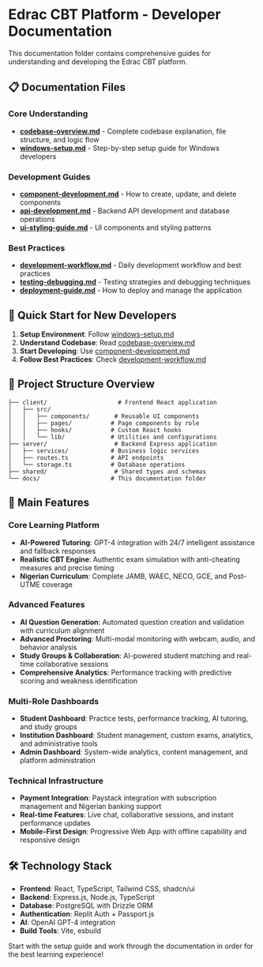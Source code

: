 # Edrac CBT Platform - Developer Documentation

This documentation folder contains comprehensive guides for understanding and developing the Edrac CBT platform.

## 📋 Documentation Files

### Core Understanding
- **[codebase-overview.md](./codebase-overview.md)** - Complete codebase explanation, file structure, and logic flow
- **[windows-setup.md](./windows-setup.md)** - Step-by-step setup guide for Windows developers

### Development Guides
- **[component-development.md](./component-development.md)** - How to create, update, and delete components
- **[api-development.md](./api-development.md)** - Backend API development and database operations
- **[ui-styling-guide.md](./ui-styling-guide.md)** - UI components and styling patterns

### Best Practices
- **[development-workflow.md](./development-workflow.md)** - Daily development workflow and best practices
- **[testing-debugging.md](./testing-debugging.md)** - Testing strategies and debugging techniques
- **[deployment-guide.md](./deployment-guide.md)** - How to deploy and manage the application

## 🚀 Quick Start for New Developers

1. **Setup Environment**: Follow [windows-setup.md](./windows-setup.md)
2. **Understand Codebase**: Read [codebase-overview.md](./codebase-overview.md)
3. **Start Developing**: Use [component-development.md](./component-development.md)
4. **Follow Best Practices**: Check [development-workflow.md](./development-workflow.md)

## 📁 Project Structure Overview

```
├── client/                    # Frontend React application
│   ├── src/
│   │   ├── components/       # Reusable UI components
│   │   ├── pages/           # Page components by role
│   │   ├── hooks/           # Custom React hooks
│   │   └── lib/             # Utilities and configurations
├── server/                   # Backend Express application
│   ├── services/            # Business logic services
│   ├── routes.ts            # API endpoints
│   └── storage.ts           # Database operations
├── shared/                   # Shared types and schemas
└── docs/                    # This documentation folder
```

## 🎯 Main Features

### Core Learning Platform
- **AI-Powered Tutoring**: GPT-4 integration with 24/7 intelligent assistance and fallback responses
- **Realistic CBT Engine**: Authentic exam simulation with anti-cheating measures and precise timing
- **Nigerian Curriculum**: Complete JAMB, WAEC, NECO, GCE, and Post-UTME coverage

### Advanced Features
- **AI Question Generation**: Automated question creation and validation with curriculum alignment
- **Advanced Proctoring**: Multi-modal monitoring with webcam, audio, and behavior analysis
- **Study Groups & Collaboration**: AI-powered student matching and real-time collaborative sessions
- **Comprehensive Analytics**: Performance tracking with predictive scoring and weakness identification

### Multi-Role Dashboards
- **Student Dashboard**: Practice tests, performance tracking, AI tutoring, and study groups
- **Institution Dashboard**: Student management, custom exams, analytics, and administrative tools
- **Admin Dashboard**: System-wide analytics, content management, and platform administration

### Technical Infrastructure
- **Payment Integration**: Paystack integration with subscription management and Nigerian banking support
- **Real-time Features**: Live chat, collaborative sessions, and instant performance updates
- **Mobile-First Design**: Progressive Web App with offline capability and responsive design

## 🛠 Technology Stack

- **Frontend**: React, TypeScript, Tailwind CSS, shadcn/ui
- **Backend**: Express.js, Node.js, TypeScript
- **Database**: PostgreSQL with Drizzle ORM
- **Authentication**: Replit Auth + Passport.js
- **AI**: OpenAI GPT-4 integration
- **Build Tools**: Vite, esbuild

Start with the setup guide and work through the documentation in order for the best learning experience!